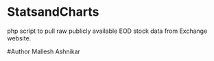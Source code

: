 # StatsandCharts
php script to pull raw publicly available EOD stock data from Exchange website.

#Author
Mallesh Ashnikar

